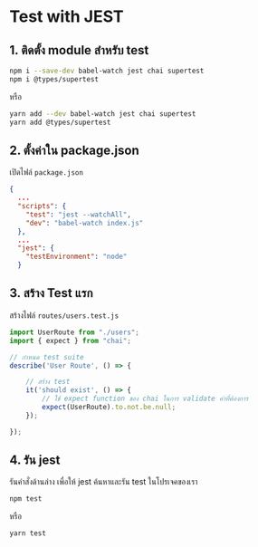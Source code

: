 
# Test with JEST

## 1. ติดตั้ง module สำหรับ test

```bash
npm i --save-dev babel-watch jest chai supertest 
npm i @types/supertest 
```

หรือ

```bash
yarn add --dev babel-watch jest chai supertest 
yarn add @types/supertest 
```

## 2. ตั้งค่าใน package.json 

เปิดไฟล์ `package.json`

```json
{
  ...
  "scripts": {
    "test": "jest --watchAll",
    "dev": "babel-watch index.js"
  },
  ...
  "jest": {
    "testEnvironment": "node"
  }
```

## 3. สร้าง Test แรก 

สร้างไฟล์ `routes/users.test.js`

```js
import UserRoute from "./users";
import { expect } from "chai";

// กำหนด test suite
describe('User Route', () => {

    // สร้าง test
    it('should exist', () => {
        // ใช้ expect function ของ chai ในการ validate ค่าที่ต้องการ
        expect(UserRoute).to.not.be.null;
    });

}); 
```

## 4. รัน jest

รันคำสั่งด้านล่าง เพื่อให้ jest ค้นหาและรัน test ในโปรเจคของเรา 

```bash
npm test
```

หรือ

```bash
yarn test
```
